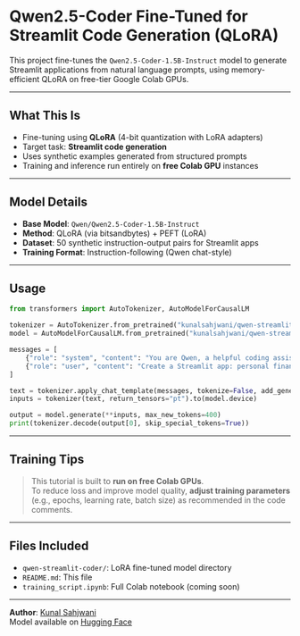 #  Qwen2.5-Coder  Fine-Tuned for Streamlit Code Generation (QLoRA)

This project fine-tunes the `Qwen2.5-Coder-1.5B-Instruct` model to generate Streamlit applications from natural language prompts, using memory-efficient QLoRA on free-tier Google Colab GPUs.

---

##  What This Is

- Fine-tuning using **QLoRA** (4-bit quantization with LoRA adapters)
- Target task: **Streamlit code generation**
- Uses synthetic examples generated from structured prompts
- Training and inference run entirely on **free Colab GPU** instances

---

##  Model Details

- **Base Model**: `Qwen/Qwen2.5-Coder-1.5B-Instruct`
- **Method**: QLoRA (via bitsandbytes) + PEFT (LoRA)
- **Dataset**: 50 synthetic instruction-output pairs for Streamlit apps
- **Training Format**: Instruction-following (Qwen chat-style)

---

##  Usage

```python
from transformers import AutoTokenizer, AutoModelForCausalLM

tokenizer = AutoTokenizer.from_pretrained("kunalsahjwani/qwen-streamlit-coder")
model = AutoModelForCausalLM.from_pretrained("kunalsahjwani/qwen-streamlit-coder")

messages = [
    {"role": "system", "content": "You are Qwen, a helpful coding assistant. Generate clean, working code."},
    {"role": "user", "content": "Create a Streamlit app: personal finance tracker with charts"}
]

text = tokenizer.apply_chat_template(messages, tokenize=False, add_generation_prompt=True)
inputs = tokenizer(text, return_tensors="pt").to(model.device)

output = model.generate(**inputs, max_new_tokens=400)
print(tokenizer.decode(output[0], skip_special_tokens=True))
```

---

##  Training Tips

>  This tutorial is built to **run on free Colab GPUs**.  
> To reduce loss and improve model quality, **adjust training parameters** (e.g., epochs, learning rate, batch size) as recommended in the code comments.

---

##  Files Included

- `qwen-streamlit-coder/`: LoRA fine-tuned model directory
- `README.md`: This file
- `training_script.ipynb`: Full Colab notebook (coming soon)



---

**Author**: [Kunal Sahjwani](https://www.linkedin.com/in/kunalsahjwani)  
Model available on [Hugging Face](https://huggingface.co/kunalsahjwani/qwen-streamlit-coder)
